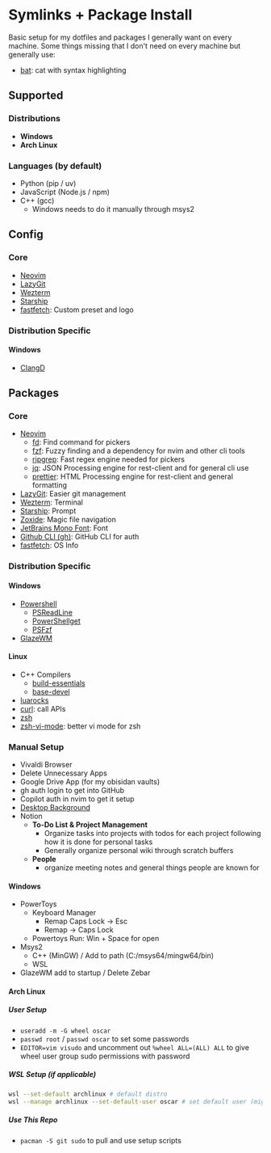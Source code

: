 # Symlinks + Package Install

Basic setup for my dotfiles and packages I generally want on every machine.
Some things missing that I don't need on every machine but generally use:

- [bat](https://github.com/sharkdp/bat): cat with syntax highlighting

## Supported

### Distributions

- **Windows**
- **Arch Linux**

### Languages (by default)

- Python (pip / uv)
- JavaScript (Node.js / npm)
- C++ (gcc)
  - Windows needs to do it manually through msys2

## Config

### Core

- [Neovim](https://github.com/neovim/neovim/blob/master/INSTALL.md)
- [LazyGit](https://github.com/jesseduffield/lazygit)
- [Wezterm](https://wezterm.org/)
- [Starship](https://starship.rs/)
- [fastfetch](https://github.com/fastfetch-cli/fastfetch): Custom preset and logo

### Distribution Specific

#### Windows

- [ClangD](https://clangd.llvm.org/)

## Packages

### Core

- [Neovim](https://github.com/neovim/neovim/blob/master/INSTALL.md)
  - [fd](https://github.com/sharkdp/fd): Find command for pickers
  - [fzf](https://github.com/junegunn/fzf): Fuzzy finding and a dependency for nvim and other cli tools
  - [ripgrep](https://github.com/BurntSushi/ripgrep): Fast regex engine needed for pickers
  - [jq](https://jqlang.org/): JSON Processing engine for rest-client and for general cli use
  - [prettier](https://prettier.io/): HTML Processing engine for rest-client and general formatting
- [LazyGit](https://github.com/jesseduffield/lazygit): Easier git management
- [Wezterm](https://wezterm.org/): Terminal
- [Starship](https://starship.rs/): Prompt
- [Zoxide](https://github.com/ajeetdsouza/zoxide): Magic file navigation
- [JetBrains Mono Font](https://www.jetbrains.com/lp/mono/): Font
- [Github CLI (gh)](https://github.com/cli/cli): GitHub CLI for auth
- [fastfetch](https://github.com/fastfetch-cli/fastfetch): OS Info

### Distribution Specific

#### Windows

- [Powershell](https://learn.microsoft.com/en-us/powershell/scripting/install/installing-powershell-on-windows?view=powershell-7.5)
  - [PSReadLine](https://github.com/PowerShell/PSReadLine)
  - [PowerShellget](https://learn.microsoft.com/en-us/powershell/gallery/powershellget/install-powershellget?view=powershellget-3.x)
  - [PSFzf](https://github.com/kelleyma49/PSFzf.git)
- [GlazeWM](https://github.com/glzr-io/glazewm)

#### Linux

- C++ Compilers
  - [build-essentials](https://packages.debian.org/sid/build-essential)
  - [base-devel](https://archlinux.org/packages/core/any/base-devel/)
- [luarocks](https://innovativeinnovation.github.io/ubuntu-setup/lua/luarocks.html)
- [curl](https://curl.se/download.html): call APIs
- [zsh](https://www.zsh.org/)
- [zsh-vi-mode](https://github.com/jeffreytse/zsh-vi-mode): better vi mode for zsh

### Manual Setup

- Vivaldi Browser
- Delete Unnecessary Apps
- Google Drive App (for my obisidan vaults)
- gh auth login to get into GitHub
- <CMD>Copilot auth</CMD> in nvim to get it setup
- [Desktop Background](https://drive.google.com/drive/folders/1AR-AnlCRXYyG7CBdxvlHCFGqA6IRxXQi)
- Notion
  - **To-Do List & Project Management**
    - Organize tasks into projects with todos for each project following how it is done for personal tasks
    - Generally organize personal wiki through scratch buffers
  - **People**
    - organize meeting notes and general things people are known for

#### Windows

- PowerToys
  - Keyboard Manager
    - Remap Caps Lock -> Esc
    - Remap <C-Shift-Caps Lock> -> Caps Lock
  - Powertoys Run: Win + Space for open
- Msys2
  - C++ (MinGW) / Add to path (C:/msys64/mingw64/bin)
  - WSL
- GlazeWM add to startup / Delete Zebar

#### Arch Linux

##### User Setup

- `useradd -m -G wheel oscar`
- `passwd root` / `passwd oscar` to set some passwords
- `EDITOR=vim visudo` and uncomment out `%wheel ALL=(ALL) ALL` to give wheel user group sudo permissions with password

##### WSL Setup (if applicable)

```bash
wsl --set-default archlinux # default distro
wsl --manage archlinux --set-default-user oscar # set default user (might need to update wsl)
```

##### Use This Repo

- `pacman -S git sudo` to pull and use setup scripts
